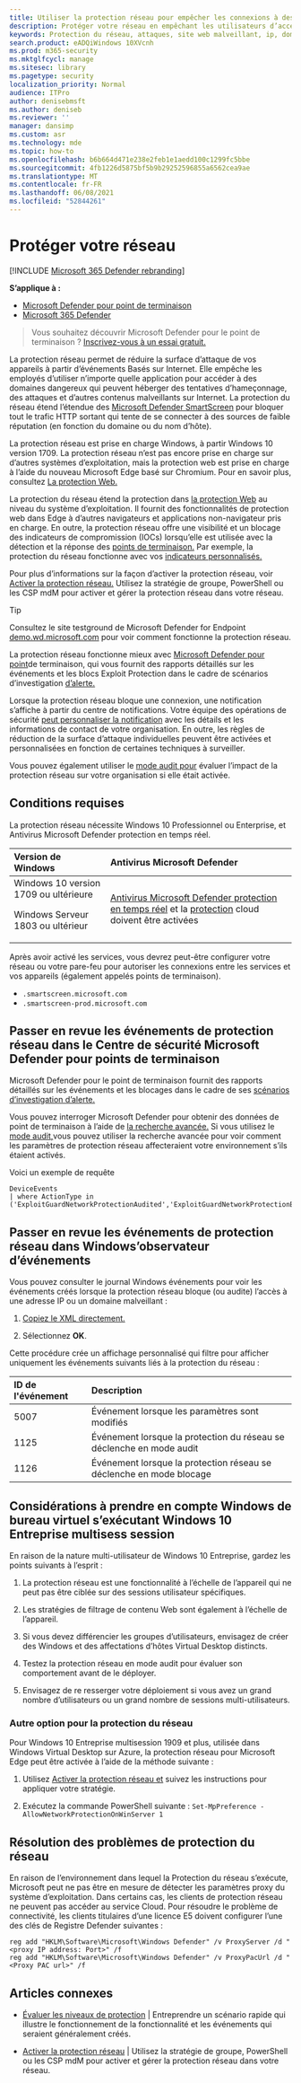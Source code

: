 ```yaml
---
title: Utiliser la protection réseau pour empêcher les connexions à des sites malveillants
description: Protéger votre réseau en empêchant les utilisateurs d’accéder aux adresses réseau malveillantes et suspectes connues
keywords: Protection du réseau, attaques, site web malveillant, ip, domaine, domaines
search.product: eADQiWindows 10XVcnh
ms.prod: m365-security
ms.mktglfcycl: manage
ms.sitesec: library
ms.pagetype: security
localization_priority: Normal
audience: ITPro
author: denisebmsft
ms.author: deniseb
ms.reviewer: ''
manager: dansimp
ms.custom: asr
ms.technology: mde
ms.topic: how-to
ms.openlocfilehash: b6b664d471e238e2feb1e1aedd100c1299fc5bbe
ms.sourcegitcommit: 4fb1226d5875bf5b9b29252596855a6562cea9ae
ms.translationtype: MT
ms.contentlocale: fr-FR
ms.lasthandoff: 06/08/2021
ms.locfileid: "52844261"
---
```

# <a name="protect-your-network"></a>Protéger votre réseau

[!INCLUDE [Microsoft 365 Defender rebranding](../../includes/microsoft-defender.md)]

**S’applique à :**
- [Microsoft Defender pour point de terminaison](https://go.microsoft.com/fwlink/p/?linkid=2154037)
- [Microsoft 365 Defender](https://go.microsoft.com/fwlink/?linkid=2118804)

> Vous souhaitez découvrir Microsoft Defender pour le point de terminaison ? [Inscrivez-vous à un essai gratuit.](https://www.microsoft.com/microsoft-365/windows/microsoft-defender-atp?ocid=docs-wdatp-exposedapis-abovefoldlink)

La protection réseau permet de réduire la surface d’attaque de vos appareils à partir d’événements Basés sur Internet. Elle empêche les employés d’utiliser n’importe quelle application pour accéder à des domaines dangereux qui peuvent héberger des tentatives d’hameçonnage, des attaques et d’autres contenus malveillants sur Internet. La protection du réseau étend l’étendue des [Microsoft Defender SmartScreen](/windows/security/threat-protection/microsoft-defender-smartscreen/microsoft-defender-smartscreen-overview) pour bloquer tout le trafic HTTP sortant qui tente de se connecter à des sources de faible réputation (en fonction du domaine ou du nom d’hôte).

La protection réseau est prise en charge Windows, à partir Windows 10 version 1709. La protection réseau n’est pas encore prise en charge sur d’autres systèmes d’exploitation, mais la protection web est prise en charge à l’aide du nouveau Microsoft Edge basé sur Chromium. Pour en savoir plus, consultez [La protection Web.](web-protection-overview.md)

La protection du réseau étend la protection dans [la protection Web](web-protection-overview.md) au niveau du système d’exploitation. Il fournit des fonctionnalités de protection web dans Edge à d’autres navigateurs et applications non-navigateur pris en charge. En outre, la protection réseau offre une visibilité et un blocage des indicateurs de compromission (IOCs) lorsqu’elle est utilisée avec la détection et la réponse des [points de terminaison.](overview-endpoint-detection-response.md) Par exemple, la protection du réseau fonctionne avec vos [indicateurs personnalisés.](manage-indicators.md)

Pour plus d’informations sur la façon d’activer la protection réseau, voir [Activer la protection réseau.](enable-network-protection.md) Utilisez la stratégie de groupe, PowerShell ou les CSP mdM pour activer et gérer la protection réseau dans votre réseau.

> [!TIP]
> Consultez le site testground de Microsoft Defender for Endpoint [demo.wd.microsoft.com](https://demo.wd.microsoft.com?ocid=cx-wddocs-testground) pour voir comment fonctionne la protection réseau.

La protection réseau fonctionne mieux avec [Microsoft Defender pour point](microsoft-defender-endpoint.md)de terminaison, qui vous fournit des rapports détaillés sur les événements et les blocs Exploit Protection dans le cadre de scénarios d’investigation [d’alerte.](investigate-alerts.md)

Lorsque la protection réseau bloque une connexion, une notification s’affiche à partir du centre de notifications. Votre équipe des opérations de sécurité [peut personnaliser la notification](customize-attack-surface-reduction.md#customize-the-notification) avec les détails et les informations de contact de votre organisation. En outre, les règles de réduction de la surface d’attaque individuelles peuvent être activées et personnalisées en fonction de certaines techniques à surveiller.

Vous pouvez également utiliser le [mode audit pour](audit-windows-defender.md) évaluer l’impact de la protection réseau sur votre organisation si elle était activée.

## <a name="requirements"></a>Conditions requises

La protection réseau nécessite Windows 10 Professionnel ou Enterprise, et Antivirus Microsoft Defender protection en temps réel.

| Version de Windows | Antivirus Microsoft Defender |
|:---|:---|
| Windows 10 version 1709 ou ultérieure <p>Windows Serveur 1803 ou ultérieur | [Antivirus Microsoft Defender protection en temps réel](configure-real-time-protection-microsoft-defender-antivirus.md) et la [protection](enable-cloud-protection-microsoft-defender-antivirus.md) cloud doivent être activées |

Après avoir activé les services, vous devrez peut-être configurer votre réseau ou votre pare-feu pour autoriser les connexions entre les services et vos appareils (également appelés points de terminaison).  

- `.smartscreen.microsoft.com`
- `.smartscreen-prod.microsoft.com`

## <a name="review-network-protection-events-in-the-microsoft-defender-for-endpoint-security-center"></a>Passer en revue les événements de protection réseau dans le Centre de sécurité Microsoft Defender pour points de terminaison

Microsoft Defender pour le point de terminaison fournit des rapports détaillés sur les événements et les blocages dans le cadre de ses [scénarios d’investigation d’alerte.](investigate-alerts.md)

Vous pouvez interroger Microsoft Defender pour obtenir des données de point de terminaison à l’aide de [la recherche avancée.](advanced-hunting-overview.md) Si vous utilisez le [mode audit,](audit-windows-defender.md)vous pouvez utiliser la recherche avancée pour voir comment les paramètres de protection réseau affecteraient votre environnement s’ils étaient activés.

Voici un exemple de requête

```kusto
DeviceEvents
| where ActionType in ('ExploitGuardNetworkProtectionAudited','ExploitGuardNetworkProtectionBlocked')
```

## <a name="review-network-protection-events-in-windows-event-viewer"></a>Passer en revue les événements de protection réseau dans Windows’observateur d’événements

Vous pouvez consulter le journal Windows événements pour voir les événements créés lorsque la protection réseau bloque (ou audite) l’accès à une adresse IP ou un domaine malveillant :

1. [Copiez le XML directement.](event-views.md)

2. Sélectionnez **OK**.

Cette procédure crée un affichage personnalisé qui filtre pour afficher uniquement les événements suivants liés à la protection du réseau :

| ID de l'événement | Description |
|:---|:---|
| 5007 | Événement lorsque les paramètres sont modifiés |
| 1125 | Événement lorsque la protection du réseau se déclenche en mode audit |
| 1126 | Événement lorsque la protection réseau se déclenche en mode blocage |

## <a name="considerations-for-windows-virtual-desktop-running-windows-10-enterprise-multi-session"></a>Considérations à prendre en compte Windows de bureau virtuel s’exécutant Windows 10 Entreprise multisess session

En raison de la nature multi-utilisateur de Windows 10 Entreprise, gardez les points suivants à l’esprit :

1. La protection réseau est une fonctionnalité à l’échelle de l’appareil qui ne peut pas être ciblée sur des sessions utilisateur spécifiques.

2. Les stratégies de filtrage de contenu Web sont également à l’échelle de l’appareil.

3. Si vous devez différencier les groupes d’utilisateurs, envisagez de créer des Windows et des affectations d’hôtes Virtual Desktop distincts.

4. Testez la protection réseau en mode audit pour évaluer son comportement avant de le déployer. 

5. Envisagez de re resserger votre déploiement si vous avez un grand nombre d’utilisateurs ou un grand nombre de sessions multi-utilisateurs.

### <a name="alternative-option-for-network-protection"></a>Autre option pour la protection du réseau

Pour Windows 10 Entreprise multisession 1909 et plus, utilisée dans Windows Virtual Desktop sur Azure, la protection réseau pour Microsoft Edge peut être activée à l’aide de la méthode suivante :

1. Utilisez [Activer la protection réseau et](enable-network-protection.md) suivez les instructions pour appliquer votre stratégie.

2. Exécutez la commande PowerShell suivante : `Set-MpPreference -AllowNetworkProtectionOnWinServer 1`

## <a name="network-protection-troubleshooting"></a>Résolution des problèmes de protection du réseau

En raison de l’environnement dans lequel la Protection du réseau s’exécute, Microsoft peut ne pas être en mesure de détecter les paramètres proxy du système d’exploitation. Dans certains cas, les clients de protection réseau ne peuvent pas accéder au service Cloud. Pour résoudre le problème de connectivité, les clients titulaires d’une licence E5 doivent configurer l’une des clés de Registre Defender suivantes :

```console
reg add "HKLM\Software\Microsoft\Windows Defender" /v ProxyServer /d "<proxy IP address: Port>" /f
reg add "HKLM\Software\Microsoft\Windows Defender" /v ProxyPacUrl /d "<Proxy PAC url>" /f

```

## <a name="related-articles"></a>Articles connexes

- [Évaluer les niveaux de protection](evaluate-network-protection.md) | Entreprendre un scénario rapide qui illustre le fonctionnement de la fonctionnalité et les événements qui seraient généralement créés.

- [Activer la protection réseau](enable-network-protection.md) | Utilisez la stratégie de groupe, PowerShell ou les CSP mdM pour activer et gérer la protection réseau dans votre réseau.
